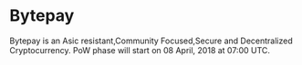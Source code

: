 # Bytepay
Bytepay is an Asic resistant,Community Focused,Secure and Decentralized Cryptocurrency.
PoW phase will start on 08 April, 2018 at 07:00 UTC.
